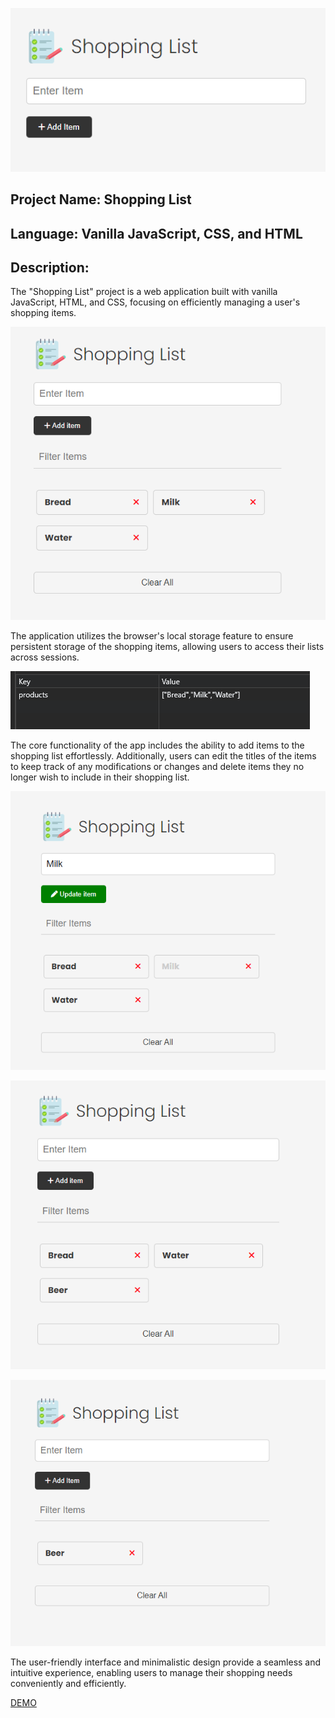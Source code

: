 
![Alt text](/images/image-6.png)

## Project Name: Shopping List

## Language: Vanilla JavaScript, CSS, and HTML

##  Description:

The "Shopping List" project is a web application built with vanilla JavaScript, HTML, and CSS,
focusing on efficiently managing a user's shopping items.

![Alt text](/images/image-1.png)

The application utilizes the browser's local storage feature to ensure persistent storage of the shopping items,
allowing users to access their lists across sessions.

![Alt text](/images/image-2.png)

The core functionality of the app includes the ability to add items to the shopping list effortlessly.
Additionally, users can edit the titles of the items to keep track of any modifications or changes 
and delete items they no longer wish to include in their shopping list.

![Alt text](/images/image-3.png)

![Alt text](/images/image-4.png)

![Alt text](/images/image-5.png)

The user-friendly interface and minimalistic design provide a seamless and intuitive experience,
enabling users to manage their shopping needs conveniently and efficiently.

[DEMO](https://coruscating-puppy-8ffa61.netlify.app/)
